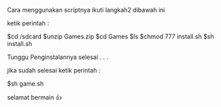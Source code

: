 
Cara menggunakan scriptnya ikuti langkah2
dibawah ini

ketik perintah :

$cd /sdcard
$unzip Games.zip
$cd Games
$ls
$chmod 777 install.sh
$sh install.sh

Tunggu Penginstalannya selesai . . .

jika sudah selesai ketik perintah :

$sh game.sh

selamat bermain 👍

